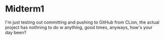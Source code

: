 # Midterm1

I'm just testing out committing and pushing to GitHub from CLion, the actual project has nothning to do w anything, good times, anyways, how's your day been?
